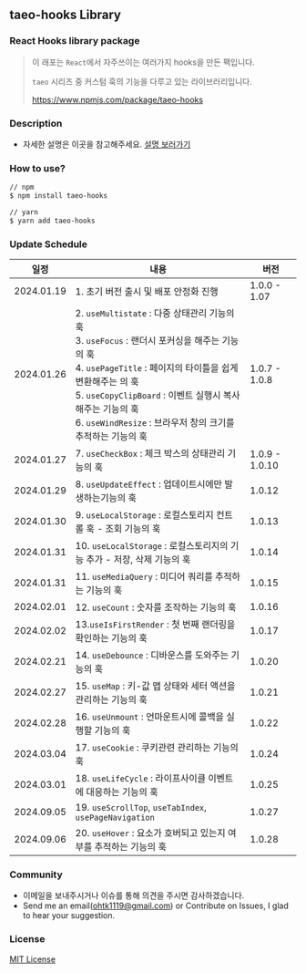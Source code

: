 ## taeo-hooks Library

### React Hooks library package

> 이 래포는 `React`에서 자주쓰이는 여러가지 hooks을 만든 팩입니다.
>
> `taeo` 시리즈 중 커스텀 훅의 기능을 다루고 있는 라이브러리입니다.
>
> https://www.npmjs.com/package/taeo-hooks

### Description

- 자세한 설명은 이곳을 참고해주세요. [설명 보러가기](https://taeo.gitbook.io/taeo/taeo-hooks)

### How to use?

```bash
// npm
$ npm install taeo-hooks

// yarn
$ yarn add taeo-hooks
```

### Update Schedule

| 일정       | 내용                                                                                                                                                                                                                                                                                                  | 버전           |
| ---------- | ----------------------------------------------------------------------------------------------------------------------------------------------------------------------------------------------------------------------------------------------------------------------------------------------------- | -------------- |
| 2024.01.19 | 1. 초기 버전 출시 및 배포 안정화 진행                                                                                                                                                                                                                                                                 | 1.0.0 - 1.07   |
| 2024.01.26 | 2. `useMultistate` : 다중 상태관리 기능의 훅<br />3. `useFocus` : 랜더시 포커싱을 해주는 기능의 훅<br />4. `usePageTitle` : 페이지의 타이틀을 쉽게 변환해주는 의 훅<br />5. `useCopyClipBoard` : 이벤트 실행시 복사해주는 기능의 훅<br />6. `useWindResize` : 브라우저 창의 크기를 추적하는 기능의 훅 | 1.0.7 - 1.0.8  |
| 2024.01.27 | 7. `useCheckBox` : 체크 박스의 상태관리 기능의 훅                                                                                                                                                                                                                                                     | 1.0.9 - 1.0.10 |
| 2024.01.29 | 8. `useUpdateEffect` : 업데이트시에만 발생하는기능의 훅                                                                                                                                                                                                                                               | 1.0.12         |
| 2024.01.30 | 9. `useLocalStorage` : 로컬스토리지 컨트롤 훅 - 조회 기능의 훅                                                                                                                                                                                                                                        | 1.0.13         |
| 2024.01.31 | 10. `useLocalStorage` : 로컬스토리지의 기능 추가 - 저장, 삭제 기능의 훅                                                                                                                                                                                                                               | 1.0.14         |
| 2024.01.31 | 11. `useMediaQuery` : 미디어 쿼리를 추적하는 기능의 훅                                                                                                                                                                                                                                                | 1.0.15         |
| 2024.02.01 | 12. `useCount` : 숫자를 조작하는 기능의 훅                                                                                                                                                                                                                                                            | 1.0.16         |
| 2024.02.02 | 13.`useIsFirstRender` : 첫 번째 랜더링을 확인하는 기능의 훅                                                                                                                                                                                                                                           | 1.0.17         |
| 2024.02.21 | 14. `useDebounce` : 디바운스를 도와주는 기능의 훅                                                                                                                                                                                                                                                     | 1.0.20         |
| 2024.02.27 | 15. `useMap` : 키-값 맵 상태와 세터 액션을 관리하는 기능의 훅                                                                                                                                                                                                                                         | 1.0.21         |
| 2024.02.28 | 16. `useUnmount` : 언마운트시에 콜백을 실행할 기능의 훅                                                                                                                                                                                                                                               | 1.0.22         |
| 2024.03.04 | 17. `useCookie` : 쿠키관련 관리하는 기능의 훅                                                                                                                                                                                                                                                         | 1.0.24         |
| 2024.03.01 | 18. `useLifeCycle` : 라이프사이클 이벤트에 대응하는 기능의 훅                                                                                                                                                                                                                                         | 1.0.25         |
| 2024.09.05 | 19. `useScrollTop`, `useTabIndex`, `usePageNavigation`                                                                                                                                                                                                                                                | 1.0.27         |
| 2024.09.06 | 20. `useHover` : 요소가 호버되고 있는지 여부를 추적하는 기능의 훅                                                                                                                                                                                                                                     | 1.0.28         |

### Community

- 이메일을 보내주시거나 이슈를 통해 의견을 주시면 감사하겠습니다.
- Send me an email(ohtk1119@gmail.com) or Contribute on Issues, I glad to hear your suggestion.

### License

[MIT License](https://rmm5t.mit-license.org/)
